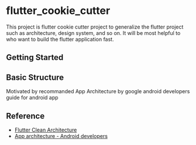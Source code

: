 # flutter_cookie_cutter

This project is flutter cookie cutter project to generalize the flutter project such as architecture, design system, and so on. It will be most helpful to who want to build the flutter application fast.

## Getting Started



## Basic Structure

Motivated by recommanded App Architecture by google android developers guide for android app

## Reference

- [Flutter Clean Architecture](https://github.com/guilherme-v/flutter-clean-architecture-example?tab=readme-ov-file)
- [App architecture - Android developers](https://developer.android.com/topic/architecture/intro)


